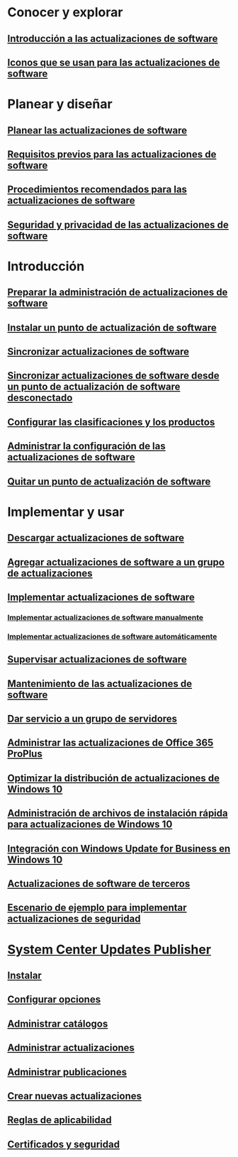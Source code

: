 # Conocer y explorar
## [Introducción a las actualizaciones de software](understand/software-updates-introduction.md)
## [Iconos que se usan para las actualizaciones de software](understand/software-updates-icons.md)

# Planear y diseñar
## [Planear las actualizaciones de software](plan-design/plan-for-software-updates.md)
## [Requisitos previos para las actualizaciones de software](plan-design/prerequisites-for-software-updates.md)
## [Procedimientos recomendados para las actualizaciones de software](plan-design/software-updates-best-practices.md)
## [Seguridad y privacidad de las actualizaciones de software](plan-design/security-and-privacy-for-software-updates.md)

# Introducción
## [Preparar la administración de actualizaciones de software](get-started/prepare-for-software-updates-management.md)
## [Instalar un punto de actualización de software](get-started/install-a-software-update-point.md)
## [Sincronizar actualizaciones de software](get-started/synchronize-software-updates.md)
## [Sincronizar actualizaciones de software desde un punto de actualización de software desconectado](get-started/synchronize-software-updates-disconnected.md)
## [Configurar las clasificaciones y los productos](get-started/configure-classifications-and-products.md)
## [Administrar la configuración de las actualizaciones de software](get-started/manage-settings-for-software-updates.md)
## [Quitar un punto de actualización de software](get-started/remove-a-software-update-point.md)

# Implementar y usar
## [Descargar actualizaciones de software](deploy-use/download-software-updates.md)

## [Agregar actualizaciones de software a un grupo de actualizaciones](deploy-use/add-software-updates-to-an-update-group.md)
## [Implementar actualizaciones de software](deploy-use/deploy-software-updates.md)
### [Implementar actualizaciones de software manualmente](deploy-use/manually-deploy-software-updates.md)
### [Implementar actualizaciones de software automáticamente](deploy-use/automatically-deploy-software-updates.md)

## [Supervisar actualizaciones de software](deploy-use/monitor-software-updates.md)
## [Mantenimiento de las actualizaciones de software](deploy-use/software-updates-maintenance.md)
## [Dar servicio a un grupo de servidores](deploy-use/service-a-server-group.md)
## [Administrar las actualizaciones de Office 365 ProPlus](deploy-use/manage-office-365-proplus-updates.md)
## [Optimizar la distribución de actualizaciones de Windows 10](deploy-use/optimize-windows-10-update-delivery.md)
## [Administración de archivos de instalación rápida para actualizaciones de Windows 10](deploy-use/manage-express-installation-files-for-windows-10-updates.md)
## [Integración con Windows Update for Business en Windows 10](deploy-use/integrate-windows-update-for-business-windows-10.md)
## [Actualizaciones de software de terceros](deploy-use/third-party-software-updates.md)
## [Escenario de ejemplo para implementar actualizaciones de seguridad](deploy-use/example-scenario-deploy-monitor-monthly-security-updates.md)

# [System Center Updates Publisher](tools/updates-publisher.md)
## [Instalar](tools/install-updates-publisher.md)
## [Configurar opciones](tools/updates-publisher-options.md)
## [Administrar catálogos](tools/updates-publisher-catalogs.md)
## [Administrar actualizaciones](tools/manage-updates-with-updates-publisher.md)
## [Administrar publicaciones](tools/updates-publisher-publications.md)
## [Crear nuevas actualizaciones](tools/create-updates-with-updates-publisher.md)
## [Reglas de aplicabilidad](tools/updates-publisher-applicability-rules.md)
## [Certificados y seguridad](tools/updates-publisher-security.md)

